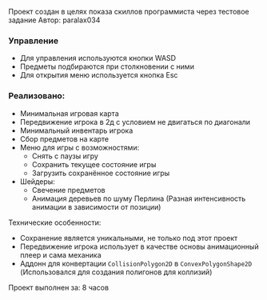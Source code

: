 Проект создан в целях показа скиллов программиста через тестовое задание
Автор: paralax034

### Управление
- Для управления используются кнопки WASD
- Предметы подбираются при столкновении с ними
- Для открытия меню используется кнопка Esc

### Реализовано:
- Минимальная игровая карта
- Передвижение игрока в 2д с условием не двигаться по диагонали
- Минимальный инвентарь игрока
- Сбор предметов на карте
- Меню для игры с возможностями:
	- Снять с паузы игру
	- Сохранить текущее состояние игры
	- Загрузить сохранённое состояние игры
- Шейдеры:
	- Свечение предметов
	- Анимация деревьев по шуму Перлина (Разная интенсивность анимации в зависимости от позиции)

Технические особенности:
- Сохранение является уникальными, не только под этот проект
- Передвижение игрока использует в качестве основы анимационный плеер и сама механика
- Аддонн для конвертации `CollisionPolygon2D` в `ConvexPolygonShape2D` (Использовался для создания полигонов для коллизий)

Проект выполнен за: 8 часов
